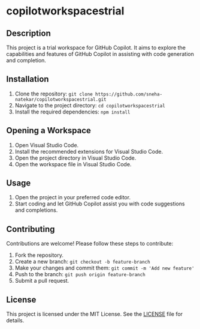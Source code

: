 # copilotworkspacestrial

## Description
This project is a trial workspace for GitHub Copilot. It aims to explore the capabilities and features of GitHub Copilot in assisting with code generation and completion.

## Installation
1. Clone the repository: `git clone https://github.com/sneha-natekar/copilotworkspacestrial.git`
2. Navigate to the project directory: `cd copilotworkspacestrial`
3. Install the required dependencies: `npm install`

## Opening a Workspace
1. Open Visual Studio Code.
2. Install the recommended extensions for Visual Studio Code.
3. Open the project directory in Visual Studio Code.
4. Open the workspace file in Visual Studio Code.

## Usage
1. Open the project in your preferred code editor.
2. Start coding and let GitHub Copilot assist you with code suggestions and completions.

## Contributing
Contributions are welcome! Please follow these steps to contribute:
1. Fork the repository.
2. Create a new branch: `git checkout -b feature-branch`
3. Make your changes and commit them: `git commit -m 'Add new feature'`
4. Push to the branch: `git push origin feature-branch`
5. Submit a pull request.

## License
This project is licensed under the MIT License. See the [LICENSE](LICENSE) file for details.
